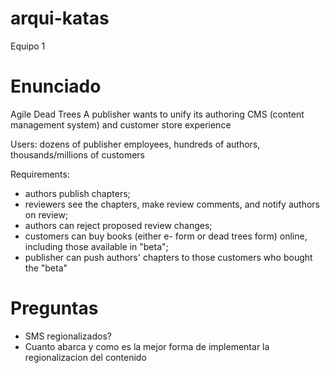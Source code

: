 # arqui-katas
Equipo 1

# Enunciado 
Agile Dead Trees
A publisher wants to unify its authoring CMS (content management system) and customer store experience

Users: dozens of publisher employees, hundreds of authors, thousands/millions of customers

Requirements: 
- authors publish chapters; 
- reviewers see the chapters, make review comments, and notify authors on review; 
- authors can reject proposed review changes; 
- customers can buy books (either e- form or dead trees form) online, including those available in "beta"; 
- publisher can push authors' chapters to those customers who bought the "beta"

# Preguntas
- SMS regionalizados?
- Cuanto abarca y como es la mejor forma de implementar la regionalizacion del contenido
